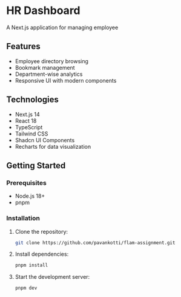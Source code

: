 # HR Dashboard

A Next.js application for managing employee

## Features
- Employee directory browsing
- Bookmark management
- Department-wise analytics
- Responsive UI with modern components

## Technologies
- Next.js 14
- React 18
- TypeScript
- Tailwind CSS
- Shadcn UI Components
- Recharts for data visualization

## Getting Started

### Prerequisites
- Node.js 18+ 
- pnpm

### Installation
1. Clone the repository:
    ```bash
    git clone https://github.com/pavankotti/flam-assignment.git

2. Install dependencies:

    ```bash
    pnpm install

3. Start the development server:
    ```bash
    pnpm dev